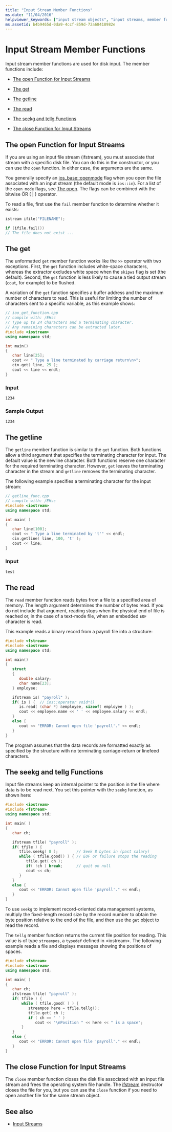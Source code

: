 ```yaml
---
title: "Input Stream Member Functions"
ms.date: "11/04/2016"
helpviewer_keywords: ["input stream objects", "input streams, member functions"]
ms.assetid: b4b9465d-0da9-4ccf-859d-72a68418982e
---
```

# Input Stream Member Functions

Input stream member functions are used for disk input. The member functions include:

- [The open Function for Input Streams](#vclrftheopenfunctionforinputstreamsanchor11)

- [The get](#vclrfthegetfunctionanchor12)

- [The getline](#vclrfthegetlinefunctionanchor13)

- [The read](#vclrfthereadfunctionanchor14)

- [The seekg and tellg Functions](#vclrftheseekgandtellgfunctionsanchor7)

- [The close Function for Input Streams](#vclrftheclosefunctionforinputstreamsanchor15)

## <a name="vclrftheopenfunctionforinputstreamsanchor11"></a> The open Function for Input Streams

If you are using an input file stream (ifstream), you must associate that stream with a specific disk file. You can do this in the constructor, or you can use the `open` function. In either case, the arguments are the same.

You generally specify an [ios_base::openmode](../standard-library/ios-base-class.md#openmode) flag when you open the file associated with an input stream (the default mode is `ios::in`). For a list of the `open_mode` flags, see [The open](#vclrftheopenfunctionforinputstreamsanchor11). The flags can be combined with the bitwise OR ( &#124; ) operator.

To read a file, first use the `fail` member function to determine whether it exists:

```cpp
istream ifile("FILENAME");

if (ifile.fail())
// The file does not exist ...
```

## <a name="vclrfthegetfunctionanchor12"></a> The get

The unformatted `get` member function works like the `>>` operator with two exceptions. First, the `get` function includes white-space characters, whereas the extractor excludes white space when the `skipws` flag is set (the default). Second, the `get` function is less likely to cause a tied output stream (`cout`, for example) to be flushed.

A variation of the `get` function specifies a buffer address and the maximum number of characters to read. This is useful for limiting the number of characters sent to a specific variable, as this example shows:

```cpp
// ioo_get_function.cpp
// compile with: /EHsc
// Type up to 24 characters and a terminating character.
// Any remaining characters can be extracted later.
#include <iostream>
using namespace std;

int main()
{
   char line[25];
   cout << " Type a line terminated by carriage return\n>";
   cin.get( line, 25 );
   cout << line << endl;
}
```

### Input

```Input
1234
```

### Sample Output

```Output
1234
```

## <a name="vclrfthegetlinefunctionanchor13"></a> The getline

The `getline` member function is similar to the `get` function. Both functions allow a third argument that specifies the terminating character for input. The default value is the newline character. Both functions reserve one character for the required terminating character. However, `get` leaves the terminating character in the stream and `getline` removes the terminating character.

The following example specifies a terminating character for the input stream:

```cpp
// getline_func.cpp
// compile with: /EHsc
#include <iostream>
using namespace std;

int main( )
{
   char line[100];
   cout << " Type a line terminated by 't'" << endl;
   cin.getline( line, 100, 't' );
   cout << line;
}
```

### Input

```Input
test
```

## <a name="vclrfthereadfunctionanchor14"></a> The read

The `read` member function reads bytes from a file to a specified area of memory. The length argument determines the number of bytes read. If you do not include that argument, reading stops when the physical end of file is reached or, in the case of a text-mode file, when an embedded `EOF` character is read.

This example reads a binary record from a payroll file into a structure:

```cpp
#include <fstream>
#include <iostream>
using namespace std;

int main()
{
   struct
   {
      double salary;
      char name[23];
   } employee;

   ifstream is( "payroll" );
   if( is ) {  // ios::operator void*()
      is.read( (char *) &employee, sizeof( employee ) );
      cout << employee.name << ' ' << employee.salary << endl;
   }
   else {
      cout << "ERROR: Cannot open file 'payroll'." << endl;
   }
}
```

The program assumes that the data records are formatted exactly as specified by the structure with no terminating carriage-return or linefeed characters.

## <a name="vclrftheseekgandtellgfunctionsanchor7"></a> The seekg and tellg Functions

Input file streams keep an internal pointer to the position in the file where data is to be read next. You set this pointer with the `seekg` function, as shown here:

```cpp
#include <iostream>
#include <fstream>
using namespace std;

int main( )
{
   char ch;

   ifstream tfile( "payroll" );
   if( tfile ) {
      tfile.seekg( 8 );        // Seek 8 bytes in (past salary)
      while ( tfile.good() ) { // EOF or failure stops the reading
         tfile.get( ch );
         if( !ch ) break;      // quit on null
         cout << ch;
      }
   }
   else {
      cout << "ERROR: Cannot open file 'payroll'." << endl;
   }
}
```

To use `seekg` to implement record-oriented data management systems, multiply the fixed-length record size by the record number to obtain the byte position relative to the end of the file, and then use the `get` object to read the record.

The `tellg` member function returns the current file position for reading. This value is of type `streampos`, a `typedef` defined in \<iostream>. The following example reads a file and displays messages showing the positions of spaces.

```cpp
#include <fstream>
#include <iostream>
using namespace std;

int main( )
{
   char ch;
   ifstream tfile( "payroll" );
   if( tfile ) {
       while ( tfile.good( ) ) {
          streampos here = tfile.tellg();
          tfile.get( ch );
          if ( ch == ' ' )
             cout << "\nPosition " << here << " is a space";
       }
   }
   else {
      cout << "ERROR: Cannot open file 'payroll'." << endl;
   }
}
```

## <a name="vclrftheclosefunctionforinputstreamsanchor15"></a> The close Function for Input Streams

The `close` member function closes the disk file associated with an input file stream and frees the operating system file handle. The [ifstream](../standard-library/basic-ifstream-class.md) destructor closes the file for you, but you can use the `close` function if you need to open another file for the same stream object.

## See also

- [Input Streams](../standard-library/input-streams.md)
